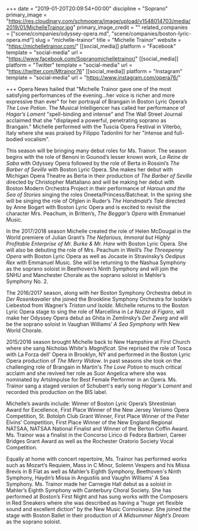 +++
date = "2019-01-20T20:09:54+00:00"
discipline = "Soprano"
primary_image = "https://res.cloudinary.com/schmopera/image/upload/v1548014703/media/2019/01/MichelleTrainor.jpg"
primary_image_credit = ""
related_companies = ["scene/companies/odyssey-opera.md", "scene/companies/boston-lyric-opera.md"]
slug = "michelle-trainor"
title = "Michelle Trainor"
website = "https://michelletrainor.com/"
[[social_media]]
platform = "Facebook"
template = "social-media"
url = "https://www.facebook.com/Sopranomichelletrainor/"
[[social_media]]
platform = "Twitter"
template = "social-media"
url = "https://twitter.com/Mtrainor76"
[[social_media]]
platform = "Instagram"
template = "social-media"
url = "https://www.instagram.com/opera76/"

+++
Opera News hailed that "Michelle Trainor gave one of the most satisfying performances of the evening...her voice is richer and more expressive than ever" for her portrayal of Brangain in Boston Lyric Opera’s _The Love Potion_. The Musical Intelligencer has called her performance of _Hagar’s Lament_ "spell-binding and intense" and The Wall Street Journal acclaimed that she "displayed a powerful, penetrating soprano as Brangain." Michelle performed with the Tuscia Opera Festival in Viterbo, Italy where she was praised by Filippo Tadonlini for her "intense and full-bodied vocalism". 

This season will be bringing many debut roles for Ms. Trainor. The season begins with the role of Benoni in Gounod’s lesser known work, _La Reine de Saba_ with Odyssey Opera followed by the role of Berta in Rossini’s _The Barber of Seville_ with Boston Lyric Opera. She makes her debut with Michigan Opera Theatre as Berta in their production of _The Barber of Seville_ directed by Christopher Mattaliano and will be making her debut with Boston Modern Orchestra Project in their performance of _Haroun and the Sea of Stories_ singing the roles Oneeta/Princess/Batcheat. In the spring she will be singing the role of Ofglen in Ruder’s _The Handmaid’s Tale_ directed by Anne Bogart with Boston Lyric Opera and is excited to revisit the character Mrs. Peachum, in Britten’s, _The Beggar’s Opera_ with Emmanuel Music. 

In the 2017/2018 season Michelle created the role of Helen McDougal in the World premiere of Julian Grant’s _The Nefarious, Immoral but Highly Profitable Enterprise of Mr. Burke & Mr. Hare_ with Boston Lyric Opera. She will also be debuting the role of Mrs. Peachum in Weill’s _The Threepenny Opera_ with Boston Lyric Opera as well as Jocaste in Stravinsky’s _Oedipus Rex_ with Emmanuel Music. She will be returning to the Nashua Symphony as the soprano soloist in Beethoven’s Ninth Symphony and will join the SNHU and Manchester Chorale as the soprano soloist in Mahler’s Symphony No. 2. 

The 2016/2017 season, along with her Boston Symphony Orchestra debut in _Der Rosenkavalier_ she joined the Brookline Symphony Orchestra for Isolde’s Liebestod from Wagner’s _Tristan und Isolde_. Michelle returns to the Boston Lyric Opera stage to sing the role of Marcellina in _Le Nozze di Figaro_, will make her Odyssey Opera debut as Ghita in Zemlinsky’s _Der Zwerg_ and will be the soprano soloist in Vaughan Williams’ _A Sea Symphony_ with New World Chorale. 

2015/2016 season brought Michelle back to New Hampshire at First Church where she sang Nicholas White's _Magnificat_. She reprised the role of Tosca with La Forza dell' Opera in Brooklyn, NY and performed in the Boston Lyric Opera production of _The Merry Widow_. In past seasons she took on the challenging role of Brangain in Martin's _The Love Potion_ to much critical acclaim and she revived her role as Suor Angelica where she was nominated by ArtsImpulse for Best Female Performer in an Opera. Ms. Trainor sang a staged version of Schubert's early song _Hagar's Lament_ and recorded this production on the BIS label. 

Michelle’s awards include: Winner of Boston Lyric Opera’s Shrestinian Award for Excellence, First Place Winner of the New Jersey Verismo Opera Competition, St. Botolph Club Grant Winner, First Place Winner of the Peter Elvins’ Competition, First Place Winner of the New England Regional NATSAA, NATSAA National Finalist and Winner of the Berton Coffin Award. Ms. Trainor was a finalist in the Concorso  Lirico di Fedora Barbieri, Career Bridges Grant Award as well as the Rochester Oratorio Society Vocal Competition. 

Equally at home with concert repertoire, Ms. Trainor has performed works such as Mozart’s Requiem, Mass in C Minor, Solemn Vespers and his Missa Brevis in B Flat as well as Mahler’s Eighth Symphony, Beethoven's Ninth Symphony, Haydn’s Missa in Angustiis and Vaughn Williams’ A Sea Symphony. Ms. Trainor made her Carnegie Hall debut as a soloist in Mahler’s Eighth Symphony with Canterbury Choral Society. She has performed at Boston’s First Night and has sung works with the Composers in Red Sneakers where she was described as having a "huge yet flexible sound and excellent diction" by the New Music Connoisseur. She joined the stage with Boston Ballet in their production of _A Midsummer Night’s Dream_ as the soprano soloist.